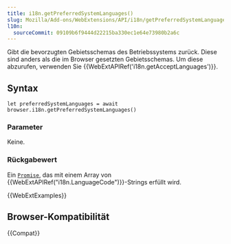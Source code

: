 ```yaml
---
title: i18n.getPreferredSystemLanguages()
slug: Mozilla/Add-ons/WebExtensions/API/i18n/getPreferredSystemLanguages
l10n:
  sourceCommit: 09109b6f9444d22215ba330ec1e64e73980b2a6c
---
```


Gibt die bevorzugten Gebietsschemas des Betriebssystems zurück. Diese sind anders als die im Browser gesetzten Gebietsschemas. Um diese abzurufen, verwenden Sie {{WebExtAPIRef('i18n.getAcceptLanguages')}}.

## Syntax

```js-nolint
let preferredSystemLanguages = await browser.i18n.getPreferredSystemLanguages()
```

### Parameter

Keine.

### Rückgabewert

Ein [`Promise`](/de/docs/Web/JavaScript/Reference/Global_Objects/Promise), das mit einem Array von {{WebExtAPIRef("i18n.LanguageCode")}}-Strings erfüllt wird.

{{WebExtExamples}}

## Browser-Kompatibilität

{{Compat}}
